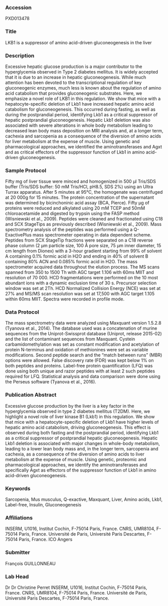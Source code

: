 ### Accession
PXD013478

### Title
LKB1 is a suppressor of amino acid-driven gluconeogenesis in the liver

### Description
Excessive hepatic glucose production is a major contributor to the hyperglycemia observed in Type 2 diabetes mellitus. It is widely accepted that it is due to an increase in hepatic gluconeogenesis. While much attention has been devoted to the transcriptional regulation of key gluconeogenic enzymes, much less is known about the regulation of amino acid catabolism that provides gluconeogenic substrates. Here, we emphasize a novel role of LKB1 in this regulation. We show that mice with a hepatocyte-specific deletion of Lkb1 have increased hepatic amino acid catabolism for gluconeogenesis. This occurred during fasting, as well as during the postprandial period, identifying Lkb1 as a critical suppressor of hepatic postprandial gluconeogenesis. Hepatic Lkb1 deletion was also associated with severe alterations in whole body metabolism leading to decreased lean body mass deposition on MRI analysis and, at a longer term, cachexia and sarcopenia as a consequence of the diversion of amino acids for liver metabolism at the expense of muscle. Using genetic and pharmacological approaches, we identified the aminotransferases and Agxt and as critical effectors of the suppressor function of Lkb1 in amino acid-driven gluconeogenesis.

### Sample Protocol
Fifty mg of liver tissue were minced and homogenized in 500 µl Tris/SDS buffer (Tris/SDS buffer: 50 mM Tris/HCl, pH8.5, SDS 2%) using an Ultra Turrax apparatus. After 5 minutes at 95°C, the homogenate was centrifuged at 20 000g for 15 minutes. The protein concentration of the supernatant was determined by bicinchoninic acid assay (BCA, Pierce). Fifty µg of proteins were reduced and alkylated using 20 mM TCEP and 50mM chloroacetamide and digested by trypsin using the FASP method (Wisniewski et al., 2009). Peptides were cleaned and fractionated using C18 and SCX StageTips as previously described (Wisniewski et al., 2009). Mass spectrometry analysis of the peptides was performed using a Q-ExactivePlus mass spectrometer operating in data dependent scheme. Peptides from SCX StageTip fractions were separated on a C18 reverse phase column (2 μm particle size, 100 Å pore size, 75 μm inner diameter, 15 cm length from Dionex) with a 3-hour gradient starting from 99% of solvent A containing 0.1% formic acid in H2O and ending in 40% of solvent B containing 80% ACN and 0.085% formic acid in H2O. The mass spectrometer acquired data throughout the elution process. The MS scans spanned from 350 to 1500 Th with AGC target 1.106 with 60ms MIIT and resolution of 70 000. HCD fragmentations were performed on the 10 most abundant ions with a dynamic exclusion time of 30 s. Precursor selection window was set at 2Th. HCD Normalized Collision Energy (NCE) was set at 27% and MS/MS scan resolution was set at 17,500 with AGC target 1.105 within 60ms MIIT. Spectra were recorded in profile mode.

### Data Protocol
The mass spectrometry data were analyzed using Maxquant version 1.5.2.8 (Tyanova et al., 2014). The database used was a concatenation of murine sequences from the Uniprot-Swissprot database (Uniprot, release 2015-02) and the list of contaminant sequences from Maxquant. Cystein carbamidomethylation was set as constant modification and acetylation of protein N-terminus and oxidation of methionines were set as variable modifications. Second peptide search and the “match between runs” (MBR) options were allowed. False discovery rate (FDR) was kept below 1% on both peptides and proteins. Label-free protein quantification (LFQ) was done using both unique and razor peptides with at least 2 such peptides required for LFQ. Statistical analysis and data comparison were done using the Perseus software (Tyanova et al., 2016).

### Publication Abstract
Excessive glucose production by the liver is a key factor in the hyperglycemia observed in type 2 diabetes mellitus (T2DM). Here, we highlight a novel role of liver kinase B1 (Lkb1) in this regulation. We show that mice with a hepatocyte-specific deletion of Lkb1 have higher levels of hepatic amino acid catabolism, driving gluconeogenesis. This effect is observed during both fasting and the postprandial period, identifying Lkb1 as a critical suppressor of postprandial hepatic gluconeogenesis. Hepatic Lkb1 deletion is associated with major changes in whole-body metabolism, leading to a lower lean body mass and, in the longer term, sarcopenia and cachexia, as a consequence of the diversion of amino acids to liver metabolism at the expense of muscle. Using genetic, proteomic and pharmacological approaches, we identify the aminotransferases and specifically Agxt as effectors of the suppressor function of Lkb1 in amino acid-driven gluconeogenesis.

### Keywords
Sarcopenia, Mus musculus, Q-exactive, Maxquant, Liver, Amino acids, Lkb1, Label-free, Insulin, Gluconeogenesis

### Affiliations
INSERM, U1016, Institut Cochin, F-75014 Paris, France. CNRS, UMR8104, F-75014 Paris, France. Université de Paris, Université Paris Descartes, F-75014 Paris, France.
ICO Angers

### Submitter
François GUILLONNEAU

### Lab Head
Dr Dr Christine Perret
INSERM, U1016, Institut Cochin, F-75014 Paris, France. CNRS, UMR8104, F-75014 Paris, France. Université de Paris, Université Paris Descartes, F-75014 Paris, France.


